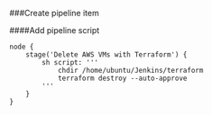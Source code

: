 ###Create pipeline item 

####Add pipeline script

```
node {
    stage('Delete AWS VMs with Terraform') {
        sh script: '''
            chdir /home/ubuntu/Jenkins/terraform
            terraform destroy --auto-approve
        '''    
    }
}
```